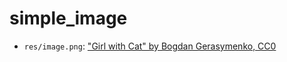 # simple_image

* `res/image.png`: ["Girl with Cat" by Bogdan Gerasymenko, CC0](https://openclipart.org/detail/250142/girl-with-cat)
